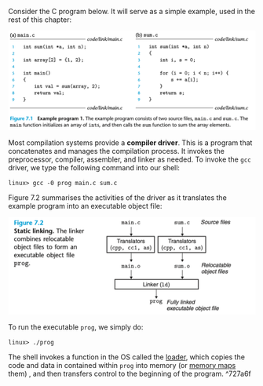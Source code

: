 Consider the C program below. It will serve as a simple example, used in the rest of this chapter:

![](_attachments/Screenshot%202023-10-26%20at%2019.14.34.png)

Most compilation systems provide a **compiler driver**. This is a program that concatenates and manages the compilation process. It invokes the preprocessor, compiler, assembler, and linker as needed. To invoke the `gcc` driver, we type the following command into our shell:

```
linux> gcc -0 prog main.c sum.c
```

Figure 7.2 summarises the activities of the driver as it translates the example program into an executable object file:

![](_attachments/Screenshot%202023-10-26%20at%2019.19.21.png)

To run the executable `prog`, we simply do:

```
linux> ./prog
```

The shell invokes a function in the OS called the [loader](https://en.wikipedia.org/wiki/Loader_(computing)), which copies the code and data in contained within `prog` into memory (or [memory maps](../Chapter%209/Memory%20Mapping.md) them) , and then transfers control to the beginning of the program. ^727a6f



